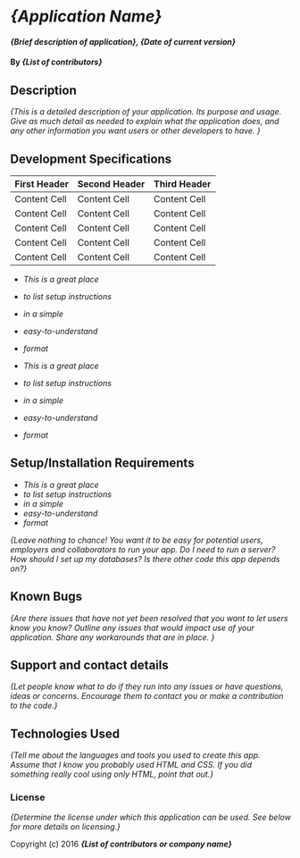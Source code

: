 # _{Application Name}_

#### _{Brief description of application}, {Date of current version}_

#### By _**{List of contributors}**_

## Description

_{This is a detailed description of your application. Its purpose and usage.  Give as much detail as needed to explain what the application does, and any other information you want users or other developers to have. }_

## Development Specifications

| First Header  | Second Header | Third Header  | 
| ------------- | ------------- | ------------- |
| Content Cell  | Content Cell  | Content Cell  |
| Content Cell  | Content Cell  | Content Cell  |
| Content Cell  | Content Cell  | Content Cell  |         
| Content Cell  | Content Cell  | Content Cell  |
| Content Cell  | Content Cell  | Content Cell  |




* _This is a great place_
* _to list setup instructions_
* _in a simple_
* _easy-to-understand_
* _format_

* _This is a great place_
* _to list setup instructions_
* _in a simple_
* _easy-to-understand_
* _format_



## Setup/Installation Requirements

* _This is a great place_
* _to list setup instructions_
* _in a simple_
* _easy-to-understand_
* _format_

_{Leave nothing to chance! You want it to be easy for potential users, employers and collaborators to run your app. Do I need to run a server? How should I set up my databases? Is there other code this app depends on?}_

## Known Bugs

_{Are there issues that have not yet been resolved that you want to let users know you know?  Outline any issues that would impact use of your application.  Share any workarounds that are in place. }_

## Support and contact details

_{Let people know what to do if they run into any issues or have questions, ideas or concerns.  Encourage them to contact you or make a contribution to the code.}_

## Technologies Used

_{Tell me about the languages and tools you used to create this app. Assume that I know you probably used HTML and CSS. If you did something really cool using only HTML, point that out.}_

### License

*{Determine the license under which this application can be used.  See below for more details on licensing.}*

Copyright (c) 2016 **_{List of contributors or company name}_**
